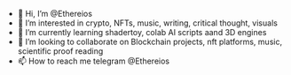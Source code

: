 - 👋 Hi, I’m @Ethereios
- 👀 I’m interested in crypto, NFTs, music, writing, critical thought, visuals
- 🌱 I’m currently learning shadertoy, colab AI scripts aand 3D engines
- 💞️ I’m looking to collaborate on Blockchain projects, nft platforms, music, scientific proof reading
- 📫 How to reach me telegram @Ethereios

<!---
Ethereios/Ethereios is a ✨ special ✨ repository because its `README.md` (this file) appears on your GitHub profile.
You can click the Preview link to take a look at your changes.
--->
